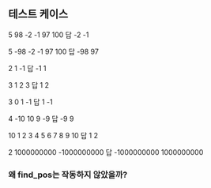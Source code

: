 ## 테스트 케이스

5
98 -2 -1 97 100
답 -2 -1

5
-98 -2 -1 97 100
답 -98 97

2
1 -1
답 -1 1

3
1 2 3 
답 1 2

3
0 1 -1
답 1 -1

4
-10 10 9 -9
답 -9 9

10
1 2 3 4 5 6 7 8 9 10
답 1 2

2
1000000000 -1000000000
답 -1000000000 1000000000


### 왜 find_pos는 작동하지 않았을까?
